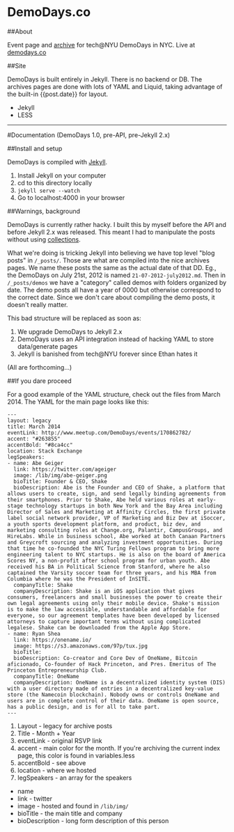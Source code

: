 DemoDays.co
======================

##About

Event page and [archive](http://demodays.co/archive) for tech@NYU DemoDays in NYC. Live at [demodays.co](http://demodays.co)

##Site

DemoDays is built entirely in Jekyll. There is no backend or DB. The archives pages are done with lots of YAML and Liquid, taking advantage of the built-in {{post.date}} for layout.

* Jekyll
* LESS

---

#Documentation (DemoDays 1.0, pre-API, pre-Jekyll 2.x)

##Install and setup

DemoDays is compiled with [Jekyll](http://jekyllrb.com/). 

1. Install Jekyll on your computer
2. cd to this directory locally
3. `jekyll serve --watch`
4. Go to localhost:4000 in your browser

##Warnings, background

DemoDays is currently rather hacky. I built this by myself before the API and before Jekyll 2.x was released. This meant I had to manipulate the posts without using [collections](http://jekyllrb.com/docs/collections/).

What we're doing is tricking Jekyll into believing we have top level "blog posts" in `/_posts/`. Those are what are compiled into the nice archives pages. We name these posts the same as the actual date of that DD. Eg., the DemoDays on July 21st, 2012 is named `21-07-2012-july2012.md`. Then in `/_posts/demos` we have a "category" called demos with folders organized by date. The demo posts all have a year of 0000 but otherwise correspond to the correct date. Since we don't care about compiling the demo posts, it doesn't really matter.

This bad structure will be replaced as soon as:

1. We upgrade DemoDays to Jekyll 2.x
2. DemoDays uses an API integration instead of hacking YAML to store data/generate pages
3. Jekyll is banished from tech@NYU forever since Ethan hates it

(All are forthcoming...)

##If you dare proceed

For a good example of the YAML structure, check out the files from March 2014. The YAML for the main page looks like this:

```
---
layout: legacy
title: March 2014
eventLink: http://www.meetup.com/DemoDays/events/170862782/
accent: "#263855"
accentBold: "#8ca4cc"
location: Stack Exchange
legSpeakers:
- name: Abe Geiger
  link: https://twitter.com/ageiger
  image: /lib/img/abe-geiger.png
  bioTitle: Founder & CEO, Shake
  bioDescription: Abe is the Founder and CEO of Shake, a platform that allows users to create, sign, and send legally binding agreements from their smartphones. Prior to Shake, Abe held various roles at early-stage technology startups in both New York and the Bay Area including Director of Sales and Marketing at Affinity Circles, the first private label social network provider, VP of Marketing and Biz Dev at iSoccer, a youth sports development platform, and product, biz dev, and marketing consulting roles at Change.org, Palantir, CampusGroups, and HireLabs. While in business school, Abe worked at both Canaan Partners and Greycroft sourcing and analyzing investment opportunities. During that time he co-founded the NYC Turing Fellows program to bring more engineering talent to NYC startups. He is also on the board of America Scores NY, a non-profit after school program for urban youth. Abe received his BA in Political Science from Stanford, where he also captained the Varsity soccer team for three years, and his MBA from Columbia where he was the President of InSITE.
  companyTitle: Shake
  companyDescription: Shake is an iOS application that gives consumers, freelancers and small businesses the power to create their own legal agreements using only their mobile device. Shake's mission is to make the law accessible, understandable and affordable for everyone, so our agreement templates have been developed by licensed attorneys to capture important terms without using complicated legalese. Shake can be downloaded from the Apple App Store. 
- name: Ryan Shea
  link: https://onename.io/
  image: https://s3.amazonaws.com/97p/tux.jpg
  bioTitle: 
  bioDescription: Co-creator and Core Dev of OneName, Bitcoin aficionado, Co-founder of Hack Princeton, and Pres. Emeritus of The Princeton Entrepreneurship Club.
  companyTitle: OneName
  companyDescription: OneName is a decentralized identity system (DIS) with a user directory made of entries in a decentralized key-value store (the Namecoin blockchain). Nobody owns or controls OneName and users are in complete control of their data. OneName is open source, has a public design, and is for all to take part.
---
```

1. Layout - legacy for archive posts
2. Title - Month + Year
3. eventLink - original RSVP link
4. accent - main color for the month. If you're archiving the current index page, this color is found in variables.less
5. accentBold - see above
6. location - where we hosted
7. legSpeakers - an array for the speakers
  - name
  - link - twitter
  - image - hosted and found in `/lib/img/`
  - bioTitle - the main title and company
  - bioDescription - long form description of this person